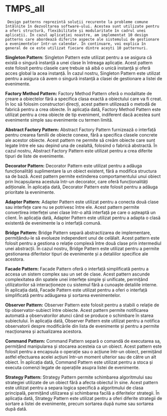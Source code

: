 # TMPS_all
     Design patterns reprezintă soluții recurente la probleme comune întâlnite în dezvoltarea software-ului. Acestea sunt utilizate pentru a oferi structură, flexibilitate și modularitate în cadrul unei aplicații. În cazul aplicației noastre, am implementat 10 design patterns care abordează diferite aspecte ale sistemului de gestionare a evenimentelor într-un calendar. În continuare, voi explica în general de ce este utilizat fiecare dintre acești 10 patternuri.

**Singleton Pattern:**
      Singleton Pattern este utilizat pentru a se asigura că există o singură instanță a unei clase în întreaga aplicație. Acest pattern este folosit pentru clasele care trebuie să aibă o unică instanță și oferă acces global la acea instanță. În cazul nostru, Singleton Pattern este utilizat pentru a asigura că avem o singură instanță a clasei de gestionare a listei de evenimente.

**Factory Method Pattern:**
      Factory Method Pattern oferă o modalitate de creare a obiectelor fără a specifica clasa exactă a obiectului care va fi creat. În loc să folosim constructori direcți, acest pattern utilizează o metodă de fabrică pentru a crea obiecte. În aplicația dată, Factory Method Pattern este utilizat pentru a crea obiecte de tip eveniment, indiferent dacă acestea sunt evenimente simple sau evenimente cu termen limită.

**Abstract Factory Pattern:**
      Abstract Factory Pattern furnizează o interfață pentru crearea familii de obiecte conexe, fără a specifica clasele concrete ale acestor obiecte. Acest pattern ne permite să creăm obiecte care sunt legate între ele sau depind una de cealaltă, folosind o fabrică abstractă. În cazul nostru, Abstract Factory Pattern este utilizat pentru a crea diferite tipuri de liste de evenimente.

**Decorator Pattern:**
      Decorator Pattern este utilizat pentru a adăuga funcționalități suplimentare la un obiect existent, fără a modifica structura sa de bază. Acest pattern permite extinderea comportamentului unui obiect prin încapsularea acestuia într-un decorator, care oferă funcționalități adiționale. În aplicația dată, Decorator Pattern este folosit pentru a adăuga prioritate la evenimente.

**Adapter Pattern:**
      Adapter Pattern este utilizat pentru a conecta două clase sau interfețe care nu se potrivesc între ele. Acest pattern permite convertirea interfeței unei clase într-o altă interfață pe care o așteaptă un client. În aplicația dată, Adapter Pattern este utilizat pentru a adapta o clasă existentă de evenimente la o interfață comună.

**Bridge Pattern:**
      Bridge Pattern separă abstractizarea de implementare, permițându-le să evolueze independent unul de celălalt. Acest pattern este folosit pentru a gestiona o relație complexă între două clase prin intermediul unei abstracții. În cazul nostru, Bridge Pattern este utilizat pentru a permite gestionarea diferitelor tipuri de evenimente și a detaliilor specifice ale acestora.

**Facade Pattern:**
     Facade Pattern oferă o interfață simplificată pentru a accesa un sistem complex sau un set de clase. Acest pattern ascunde complexitatea din spatele unei interfețe simple și unificate, permițând utilizatorilor să interacționeze cu sistemul fără a cunoaște detaliile interne. În aplicația dată, Facade Pattern este utilizat pentru a oferi o interfață simplificată pentru adăugarea și sortarea evenimentelor.

**Observer Pattern:**
     Observer Pattern este folosit pentru a stabili o relație de tip observator-subiect între obiecte. Acest pattern permite notificarea automată a observatorilor atunci când se produce o schimbare în starea subiectului. În aplicația dată, Observer Pattern este utilizat pentru a notifica observatorii despre modificările din lista de evenimente și pentru a permite reacționarea și actualizarea acestora.

**Command Pattern:**
     Command Pattern separă o comandă de executarea sa, permițând manipularea și stocarea acesteia ca un obiect. Acest pattern este folosit pentru a encapsula o operație sau o acțiune într-un obiect, permițând astfel efectuarea acelei acțiuni într-un moment ulterior sau de către un alt obiect. În aplicația dată, Command Pattern este utilizat pentru a stoca și executa comenzi legate de operațiile asupra listei de evenimente.

**Strategy Pattern:**
     Strategy Pattern permite schimbarea algoritmului sau strategiei utilizate de un obiect fără a afecta obiectul în sine. Acest pattern este utilizat pentru a separa logica specifică a algoritmului de clasa principală, permițând utilizarea și schimbarea facilă a diferitelor strategii. În aplicația dată, Strategy Pattern este utilizat pentru a oferi diferite strategii de sortare a listei de evenimente, precum sortarea după nume sau sortarea după dată.
